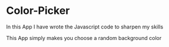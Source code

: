 # Color-Picker
In this App I have wrote the Javascript code to sharpen my skills

This App simply makes you choose a random background color
